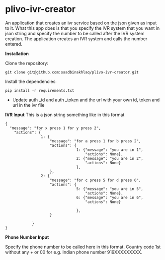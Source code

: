 plivo-ivr-creator
=================

An application that creates an ivr service based on the json  given as input to it. What this app does
is that you specify the IVR system that you want in json string and specify the number to be called after
the IVR system creation. The application creates an IVR system and calls the number entered.


**Installation**

Clone the repository:
```
git clone git@github.com:saadbinakhlaq/plivo-ivr-creator.git
```

Install the dependencies:
```
pip install -r requirements.txt
```

* Update auth    _id and auth    _token and the url with your own id, token and url in the ivr file


**IVR Input**
This is a json string something like in this format
```
{
  "message": "for x press 1 for y press 2",
	"actions": {
				1: {
					"message": "for a press 1 for b press 2",
					"actions": {
								1: {"message": "you are in 1",
									"actions": None},
								2: {"message": "you are in 2",
									"actions": None}
								},
					},
				2: {
					"message": "for c press 5 for d press 6",
					"actions": {
								5: {"message": "you are in 5",
									"actions": None},
								6: {"message": "you are in 6",
									"actions": None}

								},
					}

			}
}
```

**Phone Number Input**

Specify the phone number to be called here in this format. Country code 1st without any + or 00 
for e.g. Indian phone number 919XXXXXXXXX.
